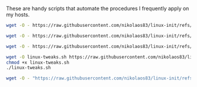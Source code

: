 These are handy scripts that automate the procedures I frequently apply on my hosts.

```bash
wget -O - https://raw.githubusercontent.com/nikolaos83/linux-init/refs/heads/main/debian-stripper.sh | bash
```
```bash
wget -O - https://raw.githubusercontent.com/nikolaos83/linux-init/refs/heads/main/firewall-hardened.sh | bash
```
```bash
wget -O - https://raw.githubusercontent.com/nikolaos83/linux-init/refs/heads/main/init-samba.sh | bash
```
```bash
wget -O linux-tweaks.sh https://raw.githubusercontent.com/nikolaos83/linux-init/refs/heads/main/linux-tweaks.sh
chmod +x linux-tweaks.sh
./linux-tweaks.sh
```
```bash
wget -O - "https://raw.githubusercontent.com/nikolaos83/linux-init/refs/heads/main/magicDNS-daemon.sh?$(date +%s)" | bash
```

